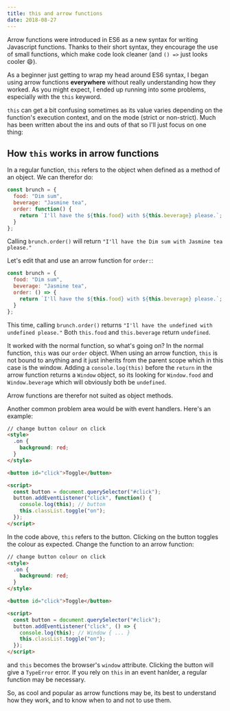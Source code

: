 ```yaml
---
title: this and arrow functions
date: 2018-08-27
---
```


Arrow functions were introduced in ES6 as a new syntax for writing Javascript functions. Thanks to their short syntax, they encourage the use of small functions, which make code look cleaner (and `() =>` just looks cooler 😄).

As a beginner just getting to wrap my head around ES6 syntax, I began using arrow functions **everywhere** without really understanding how they worked. As you might expect, I ended up running into some problems, especially with the `this` keyword.

`this` can get a bit confusing sometimes as its value varies depending on the function's execution context, and on the mode (strict or non-strict). Much has been written about the ins and outs of that so I'll just focus on one thing:

## How `this` works in arrow functions

In a regular function, `this` refers to the object when defined as a method of an object. We can therefor do:

```javascript
const brunch = {
  food: "Dim sum",
  beverage: "Jasmine tea",
  order: function() {
    return `I'll have the ${this.food} with ${this.beverage} please.`;
  }
};
```

Calling `brunch.order()` will return `"I'll have the Dim sum with Jasmine tea please."`

Let's edit that and use an arrow function for `order:`:

```javascript
const brunch = {
  food: "Dim sum",
  beverage: "Jasmine tea",
  order: () => {
    return `I'll have the ${this.food} with ${this.beverage} please.`;
  }
};
```

This time, calling `brunch.order()` returns `"I'll have the undefined with undefined please."` Both `this.food` and `this.beverage` return `undefined`.

It worked with the normal function, so what's going on? In the normal function, `this` was our `order` object. When using an arrow function, `this` is not bound to anything and it just inherits from the parent scope which in this case is the window. Adding a `console.log(this)` before the `return` in the arrow function returns a `Window` object, so its looking for `Window.food` and `Window.beverage` which will obviously both be `undefined`.

Arrow functions are therefor not suited as object methods.

Another common problem area would be with event handlers. Here's an example:

```html
// change button colour on click
<style>
  .on {
    background: red;
  }
</style>

<button id="click">Toggle</button>

<script>
  const button = document.querySelector("#click");
  button.addEventListener("click", function() {
    console.log(this); // button
    this.classList.toggle("on");
  });
</script>
```

In the code above, `this` refers to the button. Clicking on the button toggles the colour as expected. Change the function to an arrow function:

```html
// change button colour on click
<style>
  .on {
    background: red;
  }
</style>

<button id="click">Toggle</button>

<script>
  const button = document.querySelector("#click");
  button.addEventListener("click", () => {
    console.log(this); // Window { ... }
    this.classList.toggle("on");
  });
</script>
```

and `this` becomes the browser's `window` attribute. Clicking the button will give a `TypeError` error. If you rely on `this` in an event hanlder, a regular function may be necessary.

So, as cool and popular as arrow functions may be, its best to understand how they work, and to know when to and not to use them.
